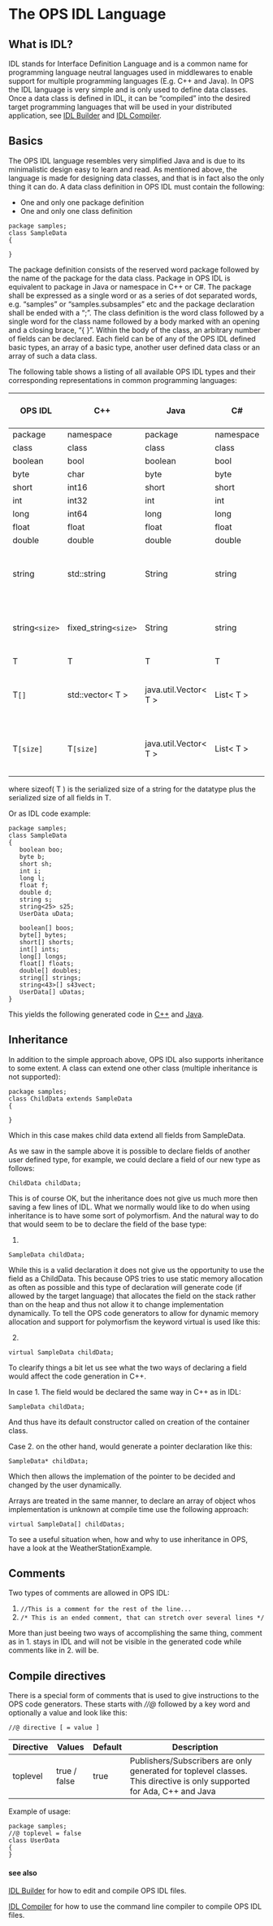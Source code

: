 # The OPS IDL Language #
## What is IDL? ##
IDL stands for Interface Definition Language and is a common name for programming language neutral languages used in middlewares to enable support for multiple programming languages (E.g. C++ and Java). In OPS the IDL language is very simple and is only used to define data classes. Once a data class is defined in IDL, it can be “compiled” into the desired target programming languages that will be used in your distributed application, see [IDL Builder](IDLCompilerTutorial.md) and [IDL Compiler](IDLCommandlineCompiler.md).

## Basics ##
The OPS IDL language resembles very simplified Java and is due to its minimalistic design easy to learn and read. As mentioned above, the language is made for designing data classes, and that is in fact also the only thing it can do. A data class definition in OPS IDL must contain the following:

  * One and only one package definition
  * One and only one class definition

```
package samples;
class SampleData
{

}
```

The package definition consists of the reserved word package followed by the name of the package for the data class. Package in OPS IDL is equivalent to package in Java or namespace in C++ or C#. The package shall be expressed as a single word or as a series of dot separated words, e.g. “samples” or “samples.subsamples” etc and the package declaration shall be ended with a “;”.
The class definition is the word class followed by a single word for the class name followed by a body marked with an opening and a closing brace, “{     }”. Within the body of the class, an arbitrary number of fields can be declared. Each field can be of any of the OPS IDL defined basic types, an array of a basic type, another user defined data class or an array of such a data class.

The following table shows a listing of all available OPS IDL types and their corresponding  representations in common programming languages:

| OPS IDL | C++ | Java | C#  | Delphi | Serialized on the network |
| ------- | --- | ---- | --- | ------ | ------------------------- |
| package | namespace | package | namespace | Unit | -          |
| class   | class | class | class | Class | -                    |
| boolean | bool | boolean | bool | Boolean | 1 byte                   |
| byte    | char | byte | byte | Byte | 1  byte                  |
| short   | int16 | short | short | Int16 | 2 bytes                  |
| int     | int32 | int | int | Int32 | 4 bytes                  |
| long    | int64 | long| long | Int64 | 8 bytes                  |
| float   | float | float| float | Single | 4 byte                   |
| double  | double | double | double | Double | 8 bytes                  |
| string  | std::string | String | string | AnsiString | 4 bytes (size) + 1 byte per character (8-bit) |
| string`<size>` | fixed_string`<size>` | String | string | AnsiString | 4 bytes (size) + 1 byte per character (8-bit) |
| T       | T  | T  | T | T | sizeof( T ) |
| T`[]` | std::vector< T > | java.util.Vector< T > | List< T > | array of T | 4 bytes (size) + sizeof( T ) per element |
| T`[size]` | T`[size]` | java.util.Vector< T > | List< T > | array`[0..size-1]` of T | 4 bytes (size) + sizeof( T ) per element |

where sizeof( T ) is the serialized size of a string for the datatype plus the serialized size of all fields in T.

Or as IDL code example:

```
package samples;
class SampleData
{
   boolean boo;
   byte b;
   short sh;
   int i;
   long l;
   float f;
   double d;
   string s;
   string<25> s25;
   UserData uData;

   boolean[] boos;
   byte[] bytes;
   short[] shorts;
   int[] ints;
   long[] longs;
   float[] floats;
   double[] doubles;
   string[] strings;
   string<43>[] s43vect;
   UserData[] uDatas;
}
```

This yields the following generated code in [C++](SampleDataCpp.md) and [Java](SampleDataJava.md).

## Inheritance ##

In addition to the simple approach above, OPS IDL also supports inheritance to some extent. A class can extend one other class (multiple inheritance is not supported):

```
package samples;
class ChildData extends SampleData
{

}
```

Which in this case makes child data extend all fields from SampleData.

As we saw in the sample above it is possible to declare fields of another user defined type, for example, we could declare a field of our new type as follows:

`ChildData childData;`

This is of course OK, but the inheritance does not give us much more then saving a few lines of IDL.
What we normally would like to do when using inheritance is to have some sort of polymorfism. And the natural way to do that would seem to be to declare the field of the base type:

1.
`SampleData childData;`

While this is a valid declaration it does not give us the opportunity to use the field as a ChildData. This because OPS tries to use static memory allocation as often as possible and this type of declaration will generate code (if allowed by the target language) that allocates the field on the stack rather than on the heap and thus not allow it to change implementation dynamically.
To tell the OPS code generators to allow for dynamic memory allocation and support for polymorfism the keyword virtual is used like this:

2.
`virtual SampleData childData;`

To clearify things a bit let us see what the two ways of declaring a field would affect the code generation in C++.

In case 1. The field would be declared the same way in C++ as in IDL:

`SampleData childData;`

And thus have its default constructor called on creation of the container class.

Case 2. on the other hand, would generate a pointer declaration like this:

`SampleData* childData;`

Which then allows the implemation of the pointer to be decided and changed by the user dynamically.

Arrays are treated in the same manner, to declare an array of object whos implementation is unknown at compile time use the following approach:

`virtual SampleData[] childDatas;`

To see a useful situation when, how and why to use inheritance in OPS, have a look at the WeatherStationExample.

## Comments ##

Two types of comments are allowed in OPS IDL:

1. `//This is a comment for the rest of the line...`
2. `/* This is an ended comment, that can stretch over several lines */`

More than just beeing two ways of accomplishing the same thing, comment as in 1. stays in IDL and will not be visible in the generated code while comments like in 2. will be.

## Compile directives ##

There is a special form of comments that is used to give instructions to the OPS code generators. These starts with *//@* followed by a key word and optionally a value and look like this:  

`//@ directive [ = value ]`

| Directive | Values | Default | Description |
|-----------|--------|---------|-------------|
| toplevel  | true / false | true | Publishers/Subscribers are only generated for toplevel classes. This directive is only supported for Ada, C++ and Java |

Example of usage:

```
package samples;
//@ toplevel = false
class UserData
{
}
```

#### see also ####
[IDL Builder](IDLCompilerTutorial.md) for how to edit and compile OPS IDL files.

[IDL Compiler](IDLCommandlineCompiler.md) for how to use the command line compiler to compile OPS IDL files.
